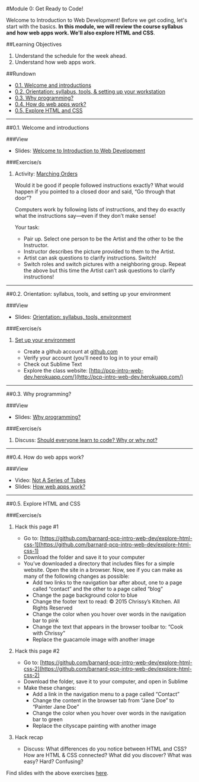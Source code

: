#Module 0: Get Ready to Code!

Welcome to Introduction to Web Development! Before we get coding, let's start with the basics. **In this module, we will review the course syllabus and how web apps work. We'll also explore HTML and CSS**.

##Learning Objectives

1. Understand the schedule for the week ahead.
2. Understand how web apps work.

##Rundown

- [0.1. Welcome and introductions](#01-welcome)
- [0.2. Orientation: syllabus, tools, & setting up your workstation](#02-orientation)
- [0.3. Why programming?](#03-whyprogramming)
- [0.4. How do web apps work?](#04-webapps)
- [0.5. Explore HTML and CSS](#05-explore)

<hr height="10px">

##<a id="01-welcome">0.1. Welcome and introductions</a>

###View

- Slides: [Welcome to Introduction to Web Development](https://docs.google.com/presentation/d/1cpWMNOSxkAbZn6uDHEjgzqoMMqEFQVhVScTznWvZ4BI/edit?usp=sharing)

###Exercise/s

1. Activity: [Marching Orders](https://docs.google.com/presentation/d/1cpWMNOSxkAbZn6uDHEjgzqoMMqEFQVhVScTznWvZ4BI/edit#slide=id.g695938eb7_00)

	Would it be good if people followed instructions exactly?  What would happen if you pointed to a closed door and said, “Go through that door”?

	Computers work by following lists of instructions, and they do exactly what the instructions say—even if they don’t make sense! 

	Your task: 

	- Pair up.  Select one person to be the Artist and the other to be the Instructor.
	- Instructor describes the picture provided to them to the Artist.  
	- Artist can ask questions to clarify instructions.
	Switch! 
	- Switch roles and switch pictures with a neighboring group.  Repeat the above but this time the Artist can’t ask questions to clarify instructions!


<hr height="10px">

##<a id="02-orientation">0.2. Orientation: syllabus, tools, and setting up your environment</a>

###View

- Slides: [Orientation: syllabus, tools, environment](https://docs.google.com/presentation/d/1WVnJt0ur9kBi7l6xPQRnpu67CL7PTsil6z8dOcXfnlg/edit?usp=sharing)

###Exercise/s

1. [Set up your environment](https://docs.google.com/presentation/d/1WVnJt0ur9kBi7l6xPQRnpu67CL7PTsil6z8dOcXfnlg/edit#slide=id.g1155b54377_0_100)

	- Create a github account at [github.com](http://github.com)
	- Verify your account (you'll need to log in to your email)
	- Check out Sublime Text
	- Explore the class website: [http://pcp-intro-web-dev.herokuapp.com/](http://pcp-intro-web-dev.herokuapp.com/)


<hr height="10px">
##<a id="03-whyprogramming">0.3. Why programming?</a>

###View

- Slides: [Why programming?](https://docs.google.com/presentation/d/1HjnXxxPWFiiBMXAUj2nvxpaW4DcyhM8BnDcEFwDdoUA/edit?usp=sharing)

###Exercise/s

1. Discuss: [Should everyone learn to code? Why or why not?](https://docs.google.com/presentation/d/1HjnXxxPWFiiBMXAUj2nvxpaW4DcyhM8BnDcEFwDdoUA/edit#slide=id.p25)


<hr height="10px">

##<a id="04-webapps">0.4. How do web apps work?</a>

###View

- Video: [Not A Series of Tubes](http://www.dontfeartheinternet.com/01-not-tubes/)
- Slides: [How web apps work?](https://docs.google.com/presentation/d/1nD2URn3pOJA05asZugnfq5-m8HRDjt4dl5hjl0Bzln8/edit?usp=sharing) 


<hr height="10px">

##<a id="05-explore">0.5. Explore HTML and CSS</a>

###Exercise/s

1. Hack this page #1

	- Go to: [https://github.com/barnard-pcp-intro-web-dev/explore-html-css-1](https://github.com/barnard-pcp-intro-web-dev/explore-html-css-1)
	- Download the folder and save it to your computer
	- You’ve downloaded a directory that includes files for a simple website. Open the site in a browser. Now, see if you can make as many of the following changes as possible: 
		- Add two links to the navigation bar after about, one to a page called “contact” and the other to a page called “blog”
		- Change the page background color to blue
		- Change the footer text to read: © 2015 Chrissy’s Kitchen. All Rights Reserved
		- Change the color when you hover over words in the navigation bar to pink
		- Change the text that appears in the browser toolbar to: “Cook with Chrissy” 
		- Replace the guacamole image with another image
  
2. Hack this page #2

	- Go to: [https://github.com/barnard-pcp-intro-web-dev/explore-html-css-2](https://github.com/barnard-pcp-intro-web-dev/explore-html-css-2)
	- Download the folder, save it to your computer, and open in Sublime
	- Make these changes:
		- Add a link in the navigation menu to a page called “Contact”
		- Change the content in the browser tab from “Jane Doe” to “Painter Jane Doe”
		- Change the color when you hover over words in the navigation bar to green 
		- Replace the cityscape painting with another image

3. Hack recap

	- Discuss: 
		What differences do you notice between HTML and CSS? How are HTML & CSS connected? What did you discover? What was easy? Hard? Confusing?

Find slides with the above exercises [here](https://docs.google.com/presentation/d/1Jc7RZvG2aPEeTN0MBjtbqbyiBXNwHUUB5sIVFsGlpzU/edit?usp=sharing).